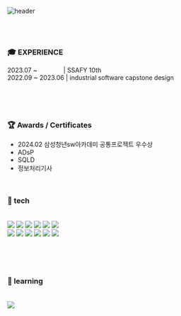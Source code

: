 ![header](https://capsule-render.vercel.app/api?type=Waving&text=Moon%20Jun%20Hyeong&fontColor=F5F0FF&fontSize=50)
<br/> <br/> <br/> <br/> 

### 🎓 EXPERIENCE <br>

2023.07 ~     &nbsp; &nbsp; &nbsp; &nbsp; &nbsp; &nbsp;  &nbsp;    | SSAFY 10th  
2022.09 ~ 2023.06 | industrial software capstone design 

<br/> <br/><br/> 

### 🏆 Awards / Certificates
- 2024.02     삼성청년sw아카데미 공통프로젝트 우수상
- ADsP
- SQLD
- 정보처리기사
<br/> 

### 🔭 tech<br/> <br/> 
<img src="https://img.shields.io/badge/Android-3DDC84?style=flat&logo=android&logoColor=white"/>
<img src="https://img.shields.io/badge/Java-007396?style=flat&logo=Java&logoColor=white" />
<img src="https://img.shields.io/badge/python-3776AB?style=flat&logo=python&logoColor=white" />
<img src="https://img.shields.io/badge/rstudio-75AADB?style=flat&logo=rstudio&logoColor=white" />
<img src="https://img.shields.io/badge/spring-6DB33F?style=flat&logo=spring&logoColor=white" />
<img src="https://img.shields.io/badge/springboot-6DB33F?style=flat&logo=springboot&logoColor=white" /> <br/>
<img src="https://img.shields.io/badge/nginx-009639?style=flat&logo=nginx&logoColor=white" />
<img src="https://img.shields.io/badge/jenkins-D24939?style=flat&logo=jenkins&logoColor=white" />
<img src="https://img.shields.io/badge/docker-2496ED?style=flat&logo=docker&logoColor=white" />
<img src="https://img.shields.io/badge/prometheus-E6522C?style=flat&logo=prometheus&logoColor=white" />
<img src="https://img.shields.io/badge/grafana-F46800?style=flat&logo=grafana&logoColor=white" />
<img src="https://img.shields.io/badge/apachekafka-231F20?style=flat&logo=apachekafka&logoColor=white" />

<br/><br/><br/>
### 🌱 learning <br/> <br/> 
<img src="https://img.shields.io/badge/kubernetes-326CE5?style=flat&logo=kubernetes&logoColor=white" />

<!--
**NoRuTnT/NoRuTnT** is a ✨ _special_ ✨ repository because its `README.md` (this file) appears on your GitHub profile.

Here are some ideas to get you started:

- 🔭 I’m currently working on ...
- 🌱 I’m currently learning ...
- 👯 I’m looking to collaborate on ...
- 🤔 I’m looking for help with ...
- 💬 Ask me about ...
- 📫 How to reach me: ...
- 😄 Pronouns: ...
- ⚡ Fun fact: ...
-->
